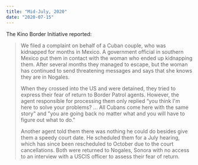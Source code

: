 ```yaml
---
title: "Mid-July, 2020"
date: "2020-07-15"
---
```


The Kino Border Initiative reported:

> We filed a complaint on behalf of a Cuban couple, who was kidnapped for months in Mexico. A government official in southern Mexico put them in contact with the woman who ended up kidnapping them. After several months they managed to escape, but the woman has continued to send threatening messages and says that she knows they are in Nogales.
> 
> When they crossed into the US and were detained, they tried to express their fear of return to Border Patrol agents. However, the agent responsible for processing them only replied “you think I'm here to solve your problems? … All Cubans come here with the same story" and "you are going back no matter what and you will have to figure out what to do."
> 
> Another agent told them there was nothing he could do besides give them a speedy court date. He scheduled them for a July hearing, which has since been rescheduled to October due to the court cancellations. Both were returned to Nogales, Sonora with no access to an interview with a USCIS officer to assess their fear of return.
